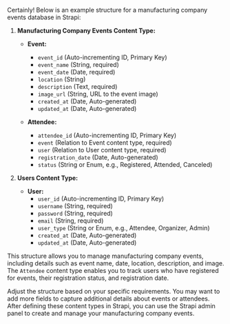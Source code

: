 Certainly! Below is an example structure for a manufacturing company events database in Strapi:

1. **Manufacturing Company Events Content Type:**

    - **Event:**
        - `event_id` (Auto-incrementing ID, Primary Key)
        - `event_name` (String, required)
        - `event_date` (Date, required)
        - `location` (String)
        - `description` (Text, required)
        - `image_url` (String, URL to the event image)
        - `created_at` (Date, Auto-generated)
        - `updated_at` (Date, Auto-generated)

    - **Attendee:**
        - `attendee_id` (Auto-incrementing ID, Primary Key)
        - `event` (Relation to Event content type, required)
        - `user` (Relation to User content type, required)
        - `registration_date` (Date, Auto-generated)
        - `status` (String or Enum, e.g., Registered, Attended, Canceled)

2. **Users Content Type:**

    - **User:**
        - `user_id` (Auto-incrementing ID, Primary Key)
        - `username` (String, required)
        - `password` (String, required)
        - `email` (String, required)
        - `user_type` (String or Enum, e.g., Attendee, Organizer, Admin)
        - `created_at` (Date, Auto-generated)
        - `updated_at` (Date, Auto-generated)

This structure allows you to manage manufacturing company events, including details such as event name, date, location, description, and image. The `Attendee` content type enables you to track users who have registered for events, their registration status, and registration date.

Adjust the structure based on your specific requirements. You may want to add more fields to capture additional details about events or attendees. After defining these content types in Strapi, you can use the Strapi admin panel to create and manage your manufacturing company events.